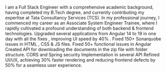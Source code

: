 I am a Full Stack Engineer with a comprehensive academic background, having completed my B.Tech degree, and currently contributing my expertise at Tata Consultancy Services (TCS).
 In my professional journey, I commenced my career as an Associate System Engineer Trainee, where I rapidly cultivated a profound understanding of both backend & frontend technologies.
Upgraded several applications from Angular 14 to 19 in one day with all the fixes , improving UI speed by 40% 
.
Fixed 150+ Sonarquobe issues in HTML , CSS & JS files.
Fixed 50+ functional issues in Angular 
Created API for downloading the documents in the zip file
 with folder structure.
CORS and Spring security Implementation in several API
Refined UI/UX, achieving 30% faster rendering and reducing frontend defects by 50% for a seamless user experience.

